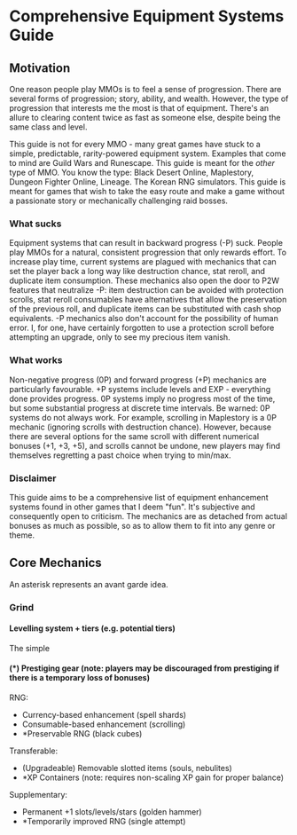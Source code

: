 # Comprehensive Equipment Systems Guide

## Motivation

One reason people play MMOs is to feel a sense of progression. There are several forms of progression; story, ability, and wealth.
However, the type of progression that interests me the most is that of equipment. There's an allure to clearing content twice as fast as someone else, despite being the same class and level.

This guide is not for every MMO - many great games have stuck to a simple, predictable, rarity-powered equipment system. Examples that come to mind are Guild Wars and Runescape.
This guide is meant for the *other* type of MMO. You know the type: Black Desert Online, Maplestory, Dungeon Fighter Online, Lineage. The Korean RNG simulators.
This guide is meant for games that wish to take the easy route and make a game without a passionate story or mechanically challenging raid bosses.

### What sucks

Equipment systems that can result in backward progress (-P) suck. People play MMOs for a natural, consistent progression that only rewards effort.
To increase play time, current systems are plagued with mechanics that can set the player back a long way like destruction chance, stat reroll, and duplicate item consumption.
These mechanics also open the door to P2W features that neutralize -P: item destruction can be avoided with protection scrolls, stat reroll consumables have alternatives that allow the preservation of the previous roll, and duplicate items can be substituted with cash shop equivalents.
-P mechanics also don't account for the possibility of human error. I, for one, have certainly forgotten to use a protection scroll before attempting an upgrade, only to see my precious item vanish.

### What works

Non-negative progress (0P) and forward progress (+P) mechanics are particularly favourable. +P systems include levels and EXP - everything done provides progress. 0P systems imply no progress most of the time, but some substantial progress at discrete time intervals.
Be warned: 0P systems do not always work. For example, scrolling in Maplestory is a 0P mechanic (ignoring scrolls with destruction chance). However, because there are several options for the same scroll with different numerical bonuses (+1, +3, +5), and scrolls cannot be undone, new players may find themselves regretting a past choice when trying to min/max.

### Disclaimer

This guide aims to be a comprehensive list of equipment enhancement systems found in other games that I deem "fun". It's subjective and consequently open to criticism.
The mechanics are as detached from actual bonuses as much as possible, so as to allow them to fit into any genre or theme.

## Core Mechanics

An asterisk represents an avant garde idea.

### Grind

#### Levelling system + tiers (e.g. potential tiers)
The simple

#### (\*) Prestiging gear (note: players may be discouraged from prestiging if there is a temporary loss of bonuses)

RNG:
- Currency-based enhancement (spell shards)
- Consumable-based enhancement (scrolling)
- \*Preservable RNG (black cubes)

Transferable:
- (Upgradeable) Removable slotted items (souls, nebulites)
- \*XP Containers (note: requires non-scaling XP gain for proper balance)

Supplementary:
- Permanent +1 slots/levels/stars (golden hammer)
- \*Temporarily improved RNG (single attempt)

